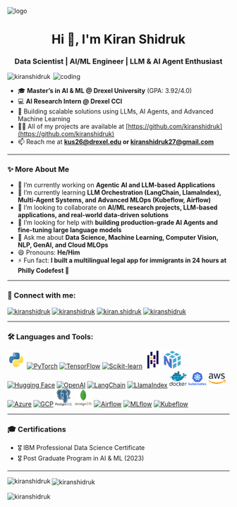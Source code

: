<!--
**kiranshidruk/kiranshidruk** is a ✨ _special_ ✨ repository because its `README.md` (this file) appears on your GitHub profile.

Here are some ideas to get you started:

- 🔭 I’m currently working on ...
- 🌱 I’m currently learning ...
- 👯 I’m looking to collaborate on ...
- 🤔 I’m looking for help with ...
- 💬 Ask me about ...
- 📫 How to reach me: ...
- 😄 Pronouns: ...
- ⚡ Fun fact: ...
-->


![logo](https://github.com/kiranshidruk/kiranshidruk/blob/main/back-image1.avif)
<h1 align="center">Hi 👋, I'm Kiran Shidruk</h1>
<h3 align="center">Data Scientist | AI/ML Engineer | LLM & AI Agent Enthusiast</h3>

<img align="right" alt="coding" width="400" src="https://user-images.githubusercontent.com/74038190/212746035-d5c61762-973c-44c0-aec7-887f3b7690e3.gif">

<p align="left"> <img src="https://komarev.com/ghpvc/?username=kiranshidruk&label=Profile%20views&color=0e75b6&style=flat" alt="kiranshidruk" /> </p>

- 🎓 **Master’s in AI & ML @ Drexel University** (GPA: 3.92/4.0)
- 💻 **AI Research Intern @ Drexel CCI**
- 🚀 Building scalable solutions using LLMs, AI Agents, and Advanced Machine Learning
- 👨‍💻 All of my projects are available at [https://github.com/kiranshidruk](https://github.com/kiranshidruk)
- 📫 Reach me at **kus26@drexel.edu or kiranshidruk27@gmail.com**

---

<h3 align="left">✨ More About Me</h3>

- 🔭 I’m currently working on **Agentic AI and LLM-based Applications**
- 🌱 I’m currently learning **LLM Orchestration (LangChain, LlamaIndex), Multi-Agent Systems, and Advanced MLOps (Kubeflow, Airflow)**
- 👯 I’m looking to collaborate on **AI/ML research projects, LLM-based applications, and real-world data-driven solutions**
- 🤔 I’m looking for help with **building production-grade AI Agents and fine-tuning large language models**
- 💬 Ask me about **Data Science, Machine Learning, Computer Vision, NLP, GenAI, and Cloud MLOps**
- 😄 Pronouns: **He/Him**
- ⚡ Fun fact: **I built a multilingual legal app for immigrants in 24 hours at Philly Codefest 🚀**

---

<h3 align="left">🔗 Connect with me:</h3>
<p align="left">
<a href="https://linkedin.com/in/kiranshidruk" target="blank"><img align="center" src="https://raw.githubusercontent.com/rahuldkjain/github-profile-readme-generator/master/src/images/icons/Social/linked-in-alt.svg" alt="kiranshidruk" height="30" width="40" /></a>
<a href="https://kaggle.com/kiranshidruk" target="blank"><img align="center" src="https://raw.githubusercontent.com/rahuldkjain/github-profile-readme-generator/master/src/images/icons/Social/kaggle.svg" alt="kiranshidruk" height="30" width="40" /></a>
<a href="https://instagram.com/kiran.shidruk" target="blank"><img align="center" src="https://raw.githubusercontent.com/rahuldkjain/github-profile-readme-generator/master/src/images/icons/Social/instagram.svg" alt="kiran.shidruk" height="30" width="40" /></a>
<a href="https://leetcode.com/kiranshidruk" target="blank"><img align="center" src="https://raw.githubusercontent.com/rahuldkjain/github-profile-readme-generator/master/src/images/icons/Social/leet-code.svg" alt="kiranshidruk" height="30" width="40" /></a>
</p>

---

<h3 align="left">🛠 Languages and Tools:</h3>
<p align="left">
<a href="https://www.python.org" target="_blank"><img src="https://raw.githubusercontent.com/devicons/devicon/master/icons/python/python-original.svg" alt="Python" width="40" height="40"/></a>
<a href="https://pytorch.org/" target="_blank"><img src="https://www.vectorlogo.zone/logos/pytorch/pytorch-icon.svg" alt="PyTorch" width="40" height="40"/></a>
<a href="https://www.tensorflow.org" target="_blank"><img src="https://www.vectorlogo.zone/logos/tensorflow/tensorflow-icon.svg" alt="TensorFlow" width="40" height="40"/></a>
<a href="https://scikit-learn.org/" target="_blank"><img src="https://upload.wikimedia.org/wikipedia/commons/0/05/Scikit_learn_logo_small.svg" alt="Scikit-learn" width="40" height="40"/></a>
<a href="https://pandas.pydata.org/" target="_blank"><img src="https://raw.githubusercontent.com/devicons/devicon/master/icons/pandas/pandas-original.svg" alt="Pandas" width="40" height="40"/></a>
<a href="https://numpy.org/" target="_blank"><img src="https://raw.githubusercontent.com/devicons/devicon/master/icons/numpy/numpy-original.svg" alt="NumPy" width="40" height="40"/></a>
<a href="https://huggingface.co/" target="_blank"><img src="https://huggingface.co/front/assets/huggingface_logo-noborder.svg" alt="Hugging Face" width="40" height="40"/></a>
<a href="https://openai.com/" target="_blank"><img src="https://upload.wikimedia.org/wikipedia/commons/4/4d/OpenAI_Logo.svg" alt="OpenAI" width="40" height="40"/></a>
<a href="https://langchain.com/" target="_blank"><img src="https://avatars.githubusercontent.com/u/108047381?s=200&v=4" alt="LangChain" width="40" height="40"/></a>
<a href="https://www.llamaindex.ai/" target="_blank"><img src="https://avatars.githubusercontent.com/u/112383183?s=200&v=4" alt="LlamaIndex" width="40" height="40"/></a>
<a href="https://www.docker.com/" target="_blank"><img src="https://raw.githubusercontent.com/devicons/devicon/master/icons/docker/docker-original-wordmark.svg" alt="Docker" width="40" height="40"/></a>
<a href="https://kubernetes.io/" target="_blank"><img src="https://raw.githubusercontent.com/devicons/devicon/master/icons/kubernetes/kubernetes-plain-wordmark.svg" alt="Kubernetes" width="40" height="40"/></a>
<a href="https://aws.amazon.com/" target="_blank"><img src="https://raw.githubusercontent.com/devicons/devicon/master/icons/amazonwebservices/amazonwebservices-original-wordmark.svg" alt="AWS" width="40" height="40"/></a>
<a href="https://azure.microsoft.com/" target="_blank"><img src="https://www.vectorlogo.zone/logos/microsoft_azure/microsoft_azure-icon.svg" alt="Azure" width="40" height="40"/></a>
<a href="https://cloud.google.com/" target="_blank"><img src="https://upload.wikimedia.org/wikipedia/commons/5/53/Google_Cloud_logo.svg" alt="GCP" width="40" height="40"/></a>
<a href="https://www.postgresql.org/" target="_blank"><img src="https://raw.githubusercontent.com/devicons/devicon/master/icons/postgresql/postgresql-original-wordmark.svg" alt="PostgreSQL" width="40" height="40"/></a>
<a href="https://www.mongodb.com/" target="_blank"><img src="https://raw.githubusercontent.com/devicons/devicon/master/icons/mongodb/mongodb-original-wordmark.svg" alt="MongoDB" width="40" height="40"/></a>
<a href="https://airflow.apache.org/" target="_blank"><img src="https://airflow.apache.org/docs/apache-airflow/stable/_images/pin_large.png" alt="Airflow" width="40" height="40"/></a>
<a href="https://mlflow.org/" target="_blank"><img src="https://mlflow.org/docs/latest/_images/mlflow-logo-light.png" alt="MLflow" width="40" height="40"/></a>
<a href="https://kubeflow.org/" target="_blank"><img src="https://avatars.githubusercontent.com/u/35583233?s=200&v=4" alt="Kubeflow" width="40" height="40"/></a>
</p>

---

<h3 align="left">🎓 Certifications</h3>
<ul>
  <li>🎖 IBM Professional Data Science Certificate</li>
  <li>🎖 Post Graduate Program in AI & ML (2023)</li>
</ul>

---

<p><img align="left" src="https://github-readme-stats.vercel.app/api/top-langs?username=kiranshidruk&show_icons=true&locale=en&layout=compact" alt="kiranshidruk" /></p>
<p>&nbsp;<img align="center" src="https://github-readme-stats.vercel.app/api?username=kiranshidruk&show_icons=true&locale=en" alt="kiranshidruk" /></p>
<p><img align="center" src="https://github-readme-streak-stats.herokuapp.com/?user=kiranshidruk&" alt="kiranshidruk" /></p>

